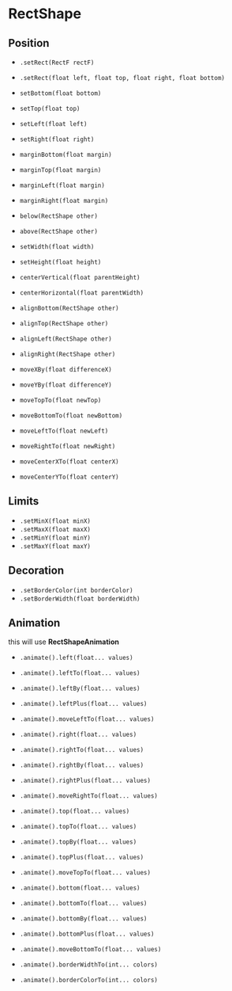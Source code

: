 # RectShape

## Position

- `.setRect(RectF rectF)`
- `.setRect(float left, float top, float right, float bottom)`

- `setBottom(float bottom)`
- `setTop(float top)`
- `setLeft(float left)`
- `setRight(float right)`

- `marginBottom(float margin)`
- `marginTop(float margin)`
- `marginLeft(float margin)`
- `marginRight(float margin)`

- `below(RectShape other)`
- `above(RectShape other)`

- `setWidth(float width)`
- `setHeight(float height)`

- `centerVertical(float parentHeight)`
- `centerHorizontal(float parentWidth)`

- `alignBottom(RectShape other)`
- `alignTop(RectShape other)`
- `alignLeft(RectShape other)`
- `alignRight(RectShape other)`

- `moveXBy(float differenceX)`
- `moveYBy(float differenceY)`

- `moveTopTo(float newTop)`
- `moveBottomTo(float newBottom)`
- `moveLeftTo(float newLeft)`
- `moveRightTo(float newRight)`

- `moveCenterXTo(float centerX)`
- `moveCenterYTo(float centerY)`

## Limits

- `.setMinX(float minX)`
- `.setMaxX(float maxX)`
- `.setMinY(float minY)`
- `.setMaxY(float maxY)`

## Decoration

- `.setBorderColor(int borderColor)`
- `.setBorderWidth(float borderWidth)`

## Animation

this will use **RectShapeAnimation**

- `.animate().left(float... values)`
- `.animate().leftTo(float... values)`
- `.animate().leftBy(float... values)`
- `.animate().leftPlus(float... values)`
- `.animate().moveLeftTo(float... values)`

- `.animate().right(float... values)`
- `.animate().rightTo(float... values)`
- `.animate().rightBy(float... values)`
- `.animate().rightPlus(float... values)`
- `.animate().moveRightTo(float... values)`

- `.animate().top(float... values)`
- `.animate().topTo(float... values)`
- `.animate().topBy(float... values)`
- `.animate().topPlus(float... values)`
- `.animate().moveTopTo(float... values)`

- `.animate().bottom(float... values)`
- `.animate().bottomTo(float... values)`
- `.animate().bottomBy(float... values)`
- `.animate().bottomPlus(float... values)`
- `.animate().moveBottomTo(float... values)`

- `.animate().borderWidthTo(int... colors)`
- `.animate().borderColorTo(int... colors)`
